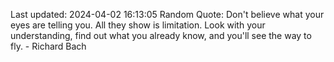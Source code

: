 Last updated: 2024-04-02 16:13:05
Random Quote: Don't believe what your eyes are telling you. All they show is limitation. Look with your understanding, find out what you already know, and you'll see the way to fly. - Richard Bach